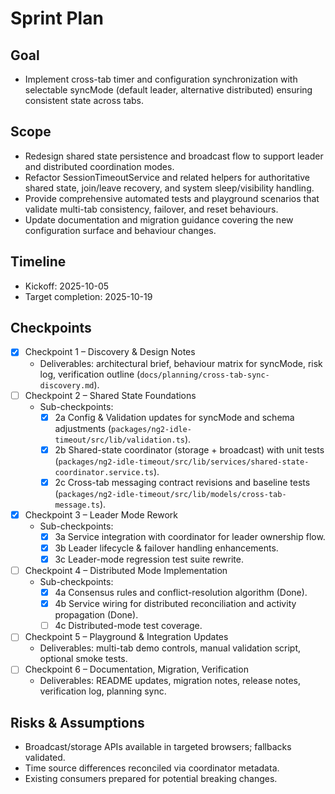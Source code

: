 # Sprint Plan

## Goal
- Implement cross-tab timer and configuration synchronization with selectable syncMode (default leader, alternative distributed) ensuring consistent state across tabs.

## Scope
- Redesign shared state persistence and broadcast flow to support leader and distributed coordination modes.
- Refactor SessionTimeoutService and related helpers for authoritative shared state, join/leave recovery, and system sleep/visibility handling.
- Provide comprehensive automated tests and playground scenarios that validate multi-tab consistency, failover, and reset behaviours.
- Update documentation and migration guidance covering the new configuration surface and behaviour changes.

## Timeline
- Kickoff: 2025-10-05
- Target completion: 2025-10-19

## Checkpoints
- [x] Checkpoint 1 – Discovery & Design Notes
  - Deliverables: architectural brief, behaviour matrix for syncMode, risk log, verification outline (`docs/planning/cross-tab-sync-discovery.md`).
- [ ] Checkpoint 2 – Shared State Foundations
  - Sub-checkpoints:
    - [x] 2a Config & Validation updates for syncMode and schema adjustments (`packages/ng2-idle-timeout/src/lib/validation.ts`).
    - [x] 2b Shared-state coordinator (storage + broadcast) with unit tests (`packages/ng2-idle-timeout/src/lib/services/shared-state-coordinator.service.ts`).
    - [x] 2c Cross-tab messaging contract revisions and baseline tests (`packages/ng2-idle-timeout/src/lib/models/cross-tab-message.ts`).
- [x] Checkpoint 3 – Leader Mode Rework
  - Sub-checkpoints:
    - [x] 3a Service integration with coordinator for leader ownership flow.
    - [x] 3b Leader lifecycle & failover handling enhancements.
    - [x] 3c Leader-mode regression test suite rewrite.
- [ ] Checkpoint 4 – Distributed Mode Implementation
  - Sub-checkpoints:
    - [x] 4a Consensus rules and conflict-resolution algorithm (Done).
    - [x] 4b Service wiring for distributed reconciliation and activity propagation (Done).
    - [ ] 4c Distributed-mode test coverage.
- [ ] Checkpoint 5 – Playground & Integration Updates
  - Deliverables: multi-tab demo controls, manual validation script, optional smoke tests.
- [ ] Checkpoint 6 – Documentation, Migration, Verification
  - Deliverables: README updates, migration notes, release notes, verification log, planning sync.

## Risks & Assumptions
- Broadcast/storage APIs available in targeted browsers; fallbacks validated.
- Time source differences reconciled via coordinator metadata.
- Existing consumers prepared for potential breaking changes.
